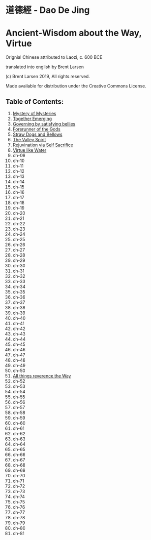 # 道德經 - Dao De Jing

# Ancient-Wisdom about the Way, Virtue

Orignial Chinese attributed to Laozi, c. 600 BCE

translated into english by Brent Larsen

(c) Brent Larsen 2019, All rights reserved.

Made available for distribution under the Creative Commons License.

## Table of Contents:
1. [Mystery of Mysteries](ch-01.md) 
1. [Together Emerging](ch-02.md)
1. [Governing by satisfying bellies](ch-03.md)
1. [Forerunner of the Gods](ch-04.md)
1. [Straw Dogs and Bellows](ch-05.md)
1. [The Valley Spirit](ch-06.md)
1. [Rejuvination via Self Sacrifice](ch-07.md)
1. [Virtue like Water](ch-08.md)
1. ch-09
1. ch-10
1. ch-11 
1. ch-12
1. ch-13
1. ch-14
1. ch-15
1. ch-16
1. ch-17
1. ch-18
1. ch-19
1. ch-20
1. ch-21 
1. ch-22
1. ch-23
1. ch-24
1. ch-25
1. ch-26
1. ch-27
1. ch-28
1. ch-29
1. ch-30
1. ch-31 
1. ch-32
1. ch-33
1. ch-34
1. ch-35
1. ch-36
1. ch-37
1. ch-38
1. ch-39
1. ch-40
1. ch-41 
1. ch-42
1. ch-43
1. ch-44
1. ch-45
1. ch-46
1. ch-47
1. ch-48
1. ch-49
1. ch-50
1. [All things reverence the Way](ch-51.md)
1. ch-52
1. ch-53
1. ch-54
1. ch-55
1. ch-56
1. ch-57
1. ch-58
1. ch-59
1. ch-60
1. ch-61 
1. ch-62
1. ch-63
1. ch-64
1. ch-65
1. ch-66
1. ch-67
1. ch-68
1. ch-69
1. ch-70
1. ch-71 
1. ch-72
1. ch-73
1. ch-74
1. ch-75
1. ch-76
1. ch-77
1. ch-78
1. ch-79
1. ch-80
1. ch-81 
